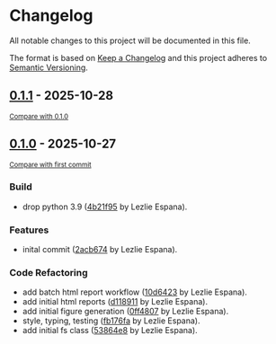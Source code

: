 # Changelog

All notable changes to this project will be documented in this file.

The format is based on [Keep a Changelog](http://keepachangelog.com/en/1.0.0/)
and this project adheres to [Semantic Versioning](http://semver.org/spec/v2.0.0.html).

<!-- insertion marker -->
## [0.1.1](https://github.com/mcw-meier-lab/pyFSViz/releases/tag/0.1.1) - 2025-10-28

<small>[Compare with 0.1.0](https://github.com/mcw-meier-lab/pyFSViz/compare/0.1.0...0.1.1)</small>

## [0.1.0](https://github.com/mcw-meier-lab/pyFSViz/releases/tag/0.1.0) - 2025-10-27

<small>[Compare with first commit](https://github.com/mcw-meier-lab/pyFSViz/compare/2acb6743e94b41c05bfeed9c5a1c94f2b566483a...0.1.0)</small>

### Build

- drop python 3.9 ([4b21f95](https://github.com/mcw-meier-lab/pyFSViz/commit/4b21f955150bfaefe3c1aa6e68490636f05ee907) by Lezlie Espana).

### Features

- inital commit ([2acb674](https://github.com/mcw-meier-lab/pyFSViz/commit/2acb6743e94b41c05bfeed9c5a1c94f2b566483a) by Lezlie Espana).

### Code Refactoring

- add batch html report workflow ([10d6423](https://github.com/mcw-meier-lab/pyFSViz/commit/10d64237dad1f8b46496b25a0f2c63dc254134b6) by Lezlie Espana).
- add initial html reports ([d118911](https://github.com/mcw-meier-lab/pyFSViz/commit/d118911420a0e886e2a0c6fa1aa1fd128057d0af) by Lezlie Espana).
- add initial figure generation ([0ff4807](https://github.com/mcw-meier-lab/pyFSViz/commit/0ff48073e87e9f17b1e9ba6abf42b30759cf06c0) by Lezlie Espana).
- style, typing, testing ([fb176fa](https://github.com/mcw-meier-lab/pyFSViz/commit/fb176faf46bdc7351ea030fd617dfef36fc6b3dd) by Lezlie Espana).
- add initial fs class ([53864e8](https://github.com/mcw-meier-lab/pyFSViz/commit/53864e8a5168e8ab5ec8016998a81109d444bc6e) by Lezlie Espana).

